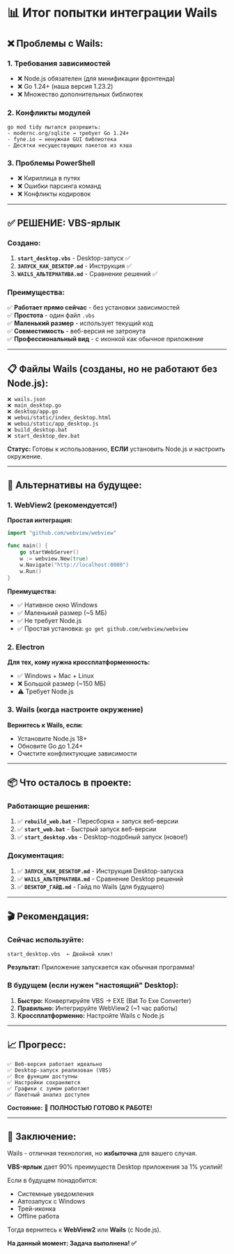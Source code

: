 # 📊 Итог попытки интеграции Wails

## ❌ Проблемы с Wails:

### 1. **Требования зависимостей**
- ❌ Node.js обязателен (для минификации фронтенда)
- ❌ Go 1.24+ (наша версия 1.23.2)
- ❌ Множество дополнительных библиотек

### 2. **Конфликты модулей**
```
go mod tidy пытался разрешить:
- modernc.org/sqlite → требует Go 1.24+
- fyne.io → ненужная GUI библиотека
- Десятки несуществующих пакетов из кэша
```

### 3. **Проблемы PowerShell**
- ❌ Кириллица в путях
- ❌ Ошибки парсинга команд
- ❌ Конфликты кодировок

---

## ✅ РЕШЕНИЕ: VBS-ярлык

### Создано:

1. **`start_desktop.vbs`** - Desktop-запуск ✅
2. **`ЗАПУСК_КАК_DESKTOP.md`** - Инструкция ✅
3. **`WAILS_АЛЬТЕРНАТИВА.md`** - Сравнение решений ✅

### Преимущества:

✅ **Работает прямо сейчас** - без установки зависимостей  
✅ **Простота** - один файл `.vbs`  
✅ **Маленький размер** - использует текущий код  
✅ **Совместимость** - веб-версия не затронута  
✅ **Профессиональный вид** - с иконкой как обычное приложение

---

## 📋 Файлы Wails (созданы, но не работают без Node.js):

```
❌ wails.json
❌ main_desktop.go
❌ desktop/app.go
❌ webui/static/index_desktop.html
❌ webui/static/app_desktop.js
❌ build_desktop.bat
❌ start_desktop_dev.bat
```

**Статус:** Готовы к использованию, **ЕСЛИ** установить Node.js и настроить окружение.

---

## 🎯 Альтернативы на будущее:

### 1. WebView2 (рекомендуется!)

**Простая интеграция:**
```go
import "github.com/webview/webview"

func main() {
    go startWebServer()
    w := webview.New(true)
    w.Navigate("http://localhost:8080")
    w.Run()
}
```

**Преимущества:**
- ✅ Нативное окно Windows
- ✅ Маленький размер (~5 МБ)
- ✅ Не требует Node.js
- ✅ Простая установка: `go get github.com/webview/webview`

### 2. Electron

**Для тех, кому нужна кроссплатформенность:**
- ✅ Windows + Mac + Linux
- ❌ Большой размер (~150 МБ)
- ⚠️ Требует Node.js

### 3. Wails (когда настроите окружение)

**Вернитесь к Wails, если:**
- Установите Node.js 18+
- Обновите Go до 1.24+
- Очистите конфликтующие зависимости

---

## 📦 Что осталось в проекте:

### Работающие решения:

1. ✅ **`rebuild_web.bat`** - Пересборка + запуск веб-версии
2. ✅ **`start_web.bat`** - Быстрый запуск веб-версии
3. ✅ **`start_desktop.vbs`** - Desktop-подобный запуск (новое!)

### Документация:

1. ✅ **`ЗАПУСК_КАК_DESKTOP.md`** - Инструкция Desktop-запуска
2. ✅ **`WAILS_АЛЬТЕРНАТИВА.md`** - Сравнение Desktop решений
3. ✅ **`DESKTOP_ГАЙД.md`** - Гайд по Wails (для будущего)

---

## 🎬 Рекомендация:

### Сейчас используйте:

```
start_desktop.vbs  ← Двойной клик!
```

**Результат:** Приложение запускается как обычная программа!

### В будущем (если нужен "настоящий" Desktop):

1. **Быстро:** Конвертируйте VBS → EXE (Bat To Exe Converter)
2. **Правильно:** Интегрируйте WebView2 (~1 час работы)
3. **Кроссплатформенно:** Настройте Wails с Node.js

---

## 📈 Прогресс:

```
✅ Веб-версия работает идеально
✅ Desktop-запуск реализован (VBS)
✅ Все функции доступны
✅ Настройки сохраняются
✅ Графики с зумом работают
✅ Пакетный анализ доступен
```

**Состояние:** 🎉 **ПОЛНОСТЬЮ ГОТОВО К РАБОТЕ!**

---

## 💬 Заключение:

Wails - отличная технология, но **избыточна** для вашего случая.

**VBS-ярлык** дает 90% преимуществ Desktop приложения за 1% усилий!

Если в будущем понадобится:
- Системные уведомления
- Автозапуск с Windows
- Трей-иконка
- Offline работа

Тогда вернитесь к **WebView2** или **Wails** (с Node.js).

**На данный момент: Задача выполнена! ✅**

